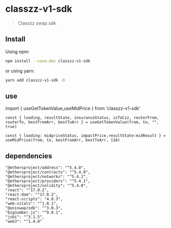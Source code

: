 # classzz-v1-sdk

> Classzz swap sdk

## Install

Using npm:

```sh
npm install --save-dev classzz-v1-sdk
```

or using yarn:

```sh
yarn add classzz-v1-sdk -D
```
## use 

import { useGetTokenValue,useMidPrice } from 'classzz-v1-sdk'

    const { loading, resultState, insuranceStatus, isToCzz, routerFrom, routerTo, bestFromArr, bestToArr } = useGetTokenValue(from, to, "", true)

    const { loading: midpriceStatus, impactPrice,resultState:midResult } = useMidPrice(from, to, bestFromArr, bestToArr, 118)

## dependencies
    "@ethersproject/address": "^5.4.0",
    "@ethersproject/contracts": "^5.4.0",
    "@ethersproject/networks": "^5.4.1",
    "@ethersproject/providers": "^5.4.1",
    "@ethersproject/solidity": "^5.4.0",
    "react": "^17.0.2",
    "react-dom": "^17.0.2",
    "react-scripts": "4.0.3",
    "web-vitals": "^1.0.1",
    "@uniswap/sdk": "^3.0.3",
    "bignumber.js": "^9.0.1",
    "jsbi": "^3.1.5",
    "web3": "^1.4.0"